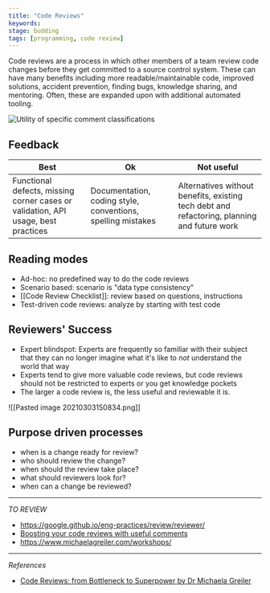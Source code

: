 ```yaml
---
title: "Code Reviews"
keywords:
stage: budding
tags: [programming, code review]
---
```


Code reviews are a process in which other members of a team review code changes before they get committed to a source control system.  These can have many benefits including more readable/maintainable code, improved solutions, accident prevention, finding bugs, knowledge sharing, and mentoring. Often, these are expanded upon with additional automated tooling. 

![Utility of specific comment classifications](https://docs.microsoft.com/en-us/azure/devops/learn/_img/usefulness-of-comments.png)

## Feedback
Best | Ok | Not useful
------------ | ------------ | ---------
Functional defects, missing corner cases or validation, API usage, best practices | Documentation, coding style, conventions, spelling mistakes |Alternatives without benefits, existing tech debt and refactoring, planning and future work

## Reading modes
* Ad-hoc: no predefined way to do the code reviews
* Scenario based: scenario is "data type consistency"
* [[Code Review Checklist]]: review based on questions, instructions 
* Test-driven code reviews: analyze by starting with test code

## Reviewers' Success
* Expert blindspot: Experts are frequently so familiar with their subject that they can no longer imagine what it's like to *not* understand the world that way
* Experts tend to give more valuable code reviews, but code reviews should not be restricted to experts or you get knowledge pockets
* The larger a code review is, the less useful and reviewable it is. 

![[Pasted image 20210303150834.png]]

## Purpose driven processes
* when is a change ready for review?
* who should review the change?
* when should the review take place? 
* what should reviewers look for? 
* when can a change be reviewed?


***
_TO REVIEW_

* https://google.github.io/eng-practices/review/reviewer/
* [Boosting your code reviews with useful comments](https://docs.microsoft.com/en-us/azure/devops/learn/devops-at-microsoft/boosting-code-reviews-useful-comments)
* https://www.michaelagreiler.com/workshops/

***
_References_

* [Code Reviews: from Bottleneck to Superpower by Dr Michaela Greiler](https://www.youtube.com/watch?v=gRR-UhusQe8)
